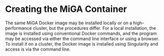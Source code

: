 # Creating the MiGA Container

The same MiGA Docker image may be installed locally or on a high-performance cluster, but the procedures differ. For a local installation, the image is installed using conventional Docker commands, and the program may be accessed via either the command line interface or using a browser. To install it on a cluster, the Docker image is installed using Singularity and access is via the command line.

